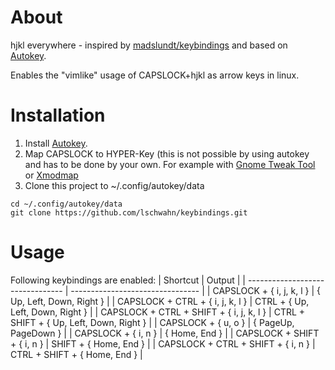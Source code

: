 # About
hjkl everywhere - inspired by [madslundt/keybindings](https://github.com/madslundt/keybindings) and based on [Autokey](https://github.com/autokey/autokey).

Enables the "vimlike" usage of CAPSLOCK+hjkl as arrow keys in linux.

# Installation
1. Install [Autokey](https://github.com/autokey/autokey). 
2. Map CAPSLOCK to HYPER-Key (this is not possible by using autokey and has to be done by your own. For example with [Gnome Tweak Tool](https://wiki.ubuntuusers.de/GNOME_Tweaks/) or [Xmodmap](https://tbuss.de/posts/2021/5-capslock_as_vim_modifier/)
3. Clone this project to ~/.config/autokey/data
```
cd ~/.config/autokey/data
git clone https://github.com/lschwahn/keybindings.git
```

# Usage
Following keybindings are enabled:
| Shortcut                         | Output                           |
| -------------------------------- | -------------------------------- |
| CAPSLOCK + { i, j, k, l }        | { Up, Left, Down, Right }        |
| CAPSLOCK + CTRL + { i, j, k, l } | CTRL + { Up, Left, Down, Right }  |
| CAPSLOCK + CTRL + SHIFT + { i, j, k, l }  | CTRL + SHIFT + { Up, Left, Down, Right } |
| CAPSLOCK + { u, o }              | { PageUp, PageDown }                    |
| CAPSLOCK + { i, n }                   | { Home, End }             |
| CAPSLOCK + SHIFT + { i, n }                   | SHIFT + { Home, End }             |
| CAPSLOCK + CTRL + SHIFT + { i, n }                   | CTRL + SHIFT + { Home, End }             |
